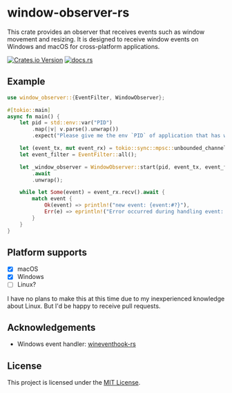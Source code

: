 # window-observer-rs

This crate provides an observer that receives events such as window movement and resizing.
It is designed to receive window events on Windows and macOS for cross-platform applications.

[![Crates.io Version](https://img.shields.io/crates/v/window-observer)](https://crates.io/crates/window-observer)
[![docs.rs](https://img.shields.io/docsrs/window-observer)](https://docs.rs/window-getter/latest/window_observer/)

## Example

```rust
use window_observer::{EventFilter, WindowObserver};

#[tokio::main]
async fn main() {
    let pid = std::env::var("PID")
        .map(|v| v.parse().unwrap())
        .expect("Please give me the env `PID` of application that has window.");

    let (event_tx, mut event_rx) = tokio::sync::mpsc::unbounded_channel();
    let event_filter = EventFilter::all();

    let _window_observer = WindowObserver::start(pid, event_tx, event_filter)
        .await
        .unwrap();

    while let Some(event) = event_rx.recv().await {
        match event {
            Ok(event) => println!("new event: {event:#?}"),
            Err(e) => eprintln!("Error occurred during handling event: {e:#?}"),
        }
    }
}
```

## Platform supports

- [x] macOS
- [x] Windows
- [ ] Linux?

I have no plans to make this at this time due to my inexperienced knowledge about Linux.
But I'd be happy to receive pull requests.

## Acknowledgements

- Windows event handler: [wineventhook-rs](https://github.com/OpenByteDev/wineventhook-rs/)

## License

This project is licensed under the [MIT License](https://github.com/tasuren/window-getter-rs/blob/main/LICENSE).
